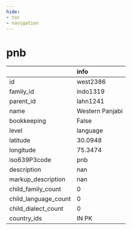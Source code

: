 ```yaml
---
hide:
- toc
- navigation
---
```

# pnb
|                      | info            |
|:---------------------|:----------------|
| id                   | west2386        |
| family_id            | indo1319        |
| parent_id            | lahn1241        |
| name                 | Western Panjabi |
| bookkeeping          | False           |
| level                | language        |
| latitude             | 30.0948         |
| longitude            | 75.3474         |
| iso639P3code         | pnb             |
| description          | nan             |
| markup_description   | nan             |
| child_family_count   | 0               |
| child_language_count | 0               |
| child_dialect_count  | 0               |
| country_ids          | IN PK           |